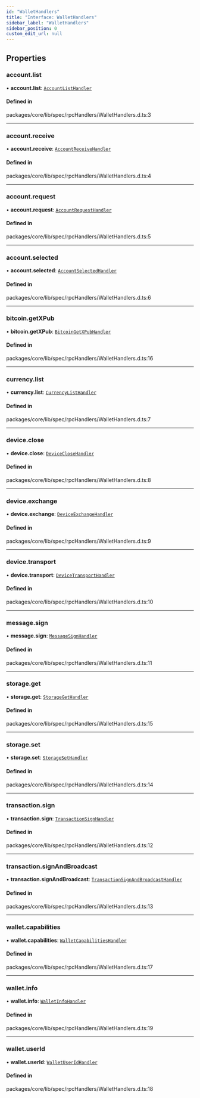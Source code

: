 ```yaml
---
id: "WalletHandlers"
title: "Interface: WalletHandlers"
sidebar_label: "WalletHandlers"
sidebar_position: 0
custom_edit_url: null
---
```


## Properties

### account.list

• **account.list**: [`AccountListHandler`](../#accountlisthandler)

#### Defined in

packages/core/lib/spec/rpcHandlers/WalletHandlers.d.ts:3

___

### account.receive

• **account.receive**: [`AccountReceiveHandler`](../#accountreceivehandler)

#### Defined in

packages/core/lib/spec/rpcHandlers/WalletHandlers.d.ts:4

___

### account.request

• **account.request**: [`AccountRequestHandler`](../#accountrequesthandler)

#### Defined in

packages/core/lib/spec/rpcHandlers/WalletHandlers.d.ts:5

___

### account.selected

• **account.selected**: [`AccountSelectedHandler`](../#accountselectedhandler)

#### Defined in

packages/core/lib/spec/rpcHandlers/WalletHandlers.d.ts:6

___

### bitcoin.getXPub

• **bitcoin.getXPub**: [`BitcoinGetXPubHandler`](../#bitcoingetxpubhandler)

#### Defined in

packages/core/lib/spec/rpcHandlers/WalletHandlers.d.ts:16

___

### currency.list

• **currency.list**: [`CurrencyListHandler`](../#currencylisthandler)

#### Defined in

packages/core/lib/spec/rpcHandlers/WalletHandlers.d.ts:7

___

### device.close

• **device.close**: [`DeviceCloseHandler`](../#deviceclosehandler)

#### Defined in

packages/core/lib/spec/rpcHandlers/WalletHandlers.d.ts:8

___

### device.exchange

• **device.exchange**: [`DeviceExchangeHandler`](../#deviceexchangehandler)

#### Defined in

packages/core/lib/spec/rpcHandlers/WalletHandlers.d.ts:9

___

### device.transport

• **device.transport**: [`DeviceTransportHandler`](../#devicetransporthandler)

#### Defined in

packages/core/lib/spec/rpcHandlers/WalletHandlers.d.ts:10

___

### message.sign

• **message.sign**: [`MessageSignHandler`](../#messagesignhandler)

#### Defined in

packages/core/lib/spec/rpcHandlers/WalletHandlers.d.ts:11

___

### storage.get

• **storage.get**: [`StorageGetHandler`](../#storagegethandler)

#### Defined in

packages/core/lib/spec/rpcHandlers/WalletHandlers.d.ts:15

___

### storage.set

• **storage.set**: [`StorageSetHandler`](../#storagesethandler)

#### Defined in

packages/core/lib/spec/rpcHandlers/WalletHandlers.d.ts:14

___

### transaction.sign

• **transaction.sign**: [`TransactionSignHandler`](../#transactionsignhandler)

#### Defined in

packages/core/lib/spec/rpcHandlers/WalletHandlers.d.ts:12

___

### transaction.signAndBroadcast

• **transaction.signAndBroadcast**: [`TransactionSignAndBroadcastHandler`](../#transactionsignandbroadcasthandler)

#### Defined in

packages/core/lib/spec/rpcHandlers/WalletHandlers.d.ts:13

___

### wallet.capabilities

• **wallet.capabilities**: [`WalletCapabilitiesHandler`](../#walletcapabilitieshandler)

#### Defined in

packages/core/lib/spec/rpcHandlers/WalletHandlers.d.ts:17

___

### wallet.info

• **wallet.info**: [`WalletInfoHandler`](../#walletinfohandler)

#### Defined in

packages/core/lib/spec/rpcHandlers/WalletHandlers.d.ts:19

___

### wallet.userId

• **wallet.userId**: [`WalletUserIdHandler`](../#walletuseridhandler)

#### Defined in

packages/core/lib/spec/rpcHandlers/WalletHandlers.d.ts:18
